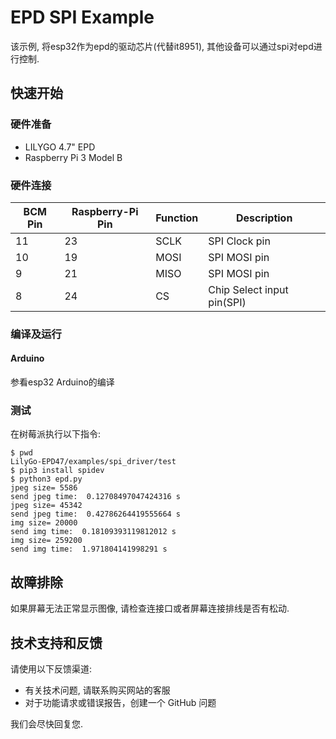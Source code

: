 # EPD SPI Example

该示例, 将esp32作为epd的驱动芯片(代替it8951), 其他设备可以通过spi对epd进行控制.

## 快速开始

### 硬件准备

* LILYGO 4.7" EPD
* Raspberry Pi 3 Model B

### 硬件连接

| BCM Pin | Raspberry-Pi Pin | Function | Description |
| ------- | ---------------- | -------- | ------------ |
| 11      | 23               | SCLK     | SPI Clock pin |
| 10      | 19               | MOSI     | SPI MOSI pin |
| 9       | 21               | MISO     | SPI MOSI pin |
| 8       | 24               | CS       | Chip Select input pin(SPI) |

### 编译及运行

#### Arduino

参看esp32 Arduino的编译

### 测试

在树莓派执行以下指令:

```shell
$ pwd
LilyGo-EPD47/examples/spi_driver/test
$ pip3 install spidev
$ python3 epd.py
jpeg size= 5586
send jpeg time:  0.12708497047424316 s
jpeg size= 45342
send jpeg time:  0.42786264419555664 s
img size= 20000
send img time:  0.18109393119812012 s
img size= 259200
send img time:  1.971804141998291 s
```

## 故障排除

如果屏幕无法正常显示图像, 请检查连接口或者屏幕连接排线是否有松动.

## 技术支持和反馈

请使用以下反馈渠道:

* 有关技术问题, 请联系购买网站的客服
* 对于功能请求或错误报告，创建一个 GitHub 问题

我们会尽快回复您.
